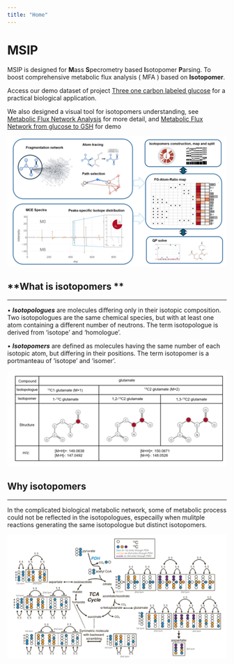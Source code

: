 ```yaml
---
title: "Home"
---
```



# **MSIP**

MSIP is designed for **M**ass **S**pecrometry based **I**sotopomer **P**arsing. 
To boost comprehensive  metabolic flux analysis ( MFA ) based on **Isotopomer**.

Access our demo dataset of project [Three one carbon labeled glucose](http://47.116.220.22/) for a practical biological application.

We also designed a visual tool for isotopomers understanding, 
see [Metabolic Flux Network Analysis](articles/MFNA.html) for more detail,
and [Metabolic Flux Network from glucose to GSH](http://47.116.220.22:8304) for demo 


![ ](man/figures/workflow.png)


## **What is isotopomers **

---

• ***Isotopologues*** are molecules differing only in their isotopic composition. Two isotopologues are the same chemical species, but with at least one atom containing a different number of neutrons. The term isotopologue is derived from ‘isotope’ and ‘homologue’.


• ***Isotopomers*** are defined as molecules having the same number of each isotopic atom, but differing in their positions. The term isotopomer is a portmanteau of ‘isotope’ and ‘isomer’.




![ ](man/figures/isotopomer.png)


## **Why isotopomers**

---

In the complicated biological metabolic network, 
some of metabolic process could not be reflected in the isotopologues, 
especailly when mulitple reactions generating the same isotopologue but distinct isotopomers.



![*Cai, F., et al. (2023). "Comprehensive isotopomer analysis of glutamate and aspartate in small tissue samples." Cell Metabolism 35(10): 1830-1843.e1835.*](man/figures/CM_isotopomer.png)







